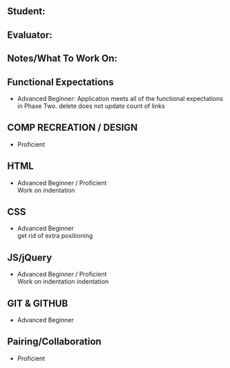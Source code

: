 ## Student:
## Evaluator:
## Notes/What To Work On:

## Functional Expectations
* Advanced Beginner: Application meets all of the functional expectations in Phase Two.
delete does not update count of links

## COMP RECREATION / DESIGN
* Proficient  

## HTML
* Advanced Beginner / Proficient  
Work on indentation

## CSS
* Advanced Beginner  
get rid of extra positioning

## JS/jQuery
* Advanced Beginner / Proficient  
Work on indentation indentation

## GIT & GITHUB
* Advanced Beginner  

## Pairing/Collaboration
* Proficient  
